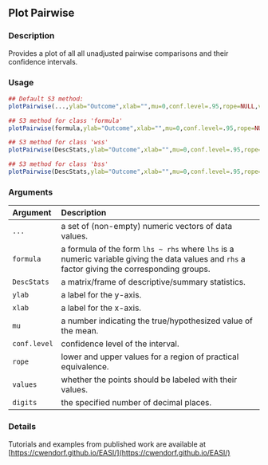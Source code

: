 ## Plot Pairwise

### Description

Provides a plot of all all unadjusted pairwise comparisons and their confidence intervals.

### Usage

```r
## Default S3 method:
plotPairwise(...,ylab="Outcome",xlab="",mu=0,conf.level=.95,rope=NULL,values=TRUE,digits=3)

## S3 method for class 'formula'
plotPairwise(formula,ylab="Outcome",xlab="",mu=0,conf.level=.95,rope=NULL,values=TRUE,digits=3)

## S3 method for class 'wss'
plotPairwise(DescStats,ylab="Outcome",xlab="",mu=0,conf.level=.95,rope=NULL,values=TRUE,digits=3)

## S3 method for class 'bss'
plotPairwise(DescStats,ylab="Outcome",xlab="",mu=0,conf.level=.95,rope=NULL,values=TRUE,digits=3)
```

### Arguments

Argument | Description
:-- | :--
```...``` | a set of (non-empty) numeric vectors of data values.
```formula``` | a formula of the form `lhs ~ rhs` where `lhs` is a numeric variable giving the data values and `rhs` a factor giving the corresponding groups.
```DescStats``` | a matrix/frame of descriptive/summary statistics.
```ylab``` | a label for the y-axis.
```xlab``` | a label for the x-axis.
```mu``` | a number indicating the true/hypothesized value of the mean.
```conf.level``` | confidence level of the interval.
```rope``` | lower and upper values for a region of practical equivalence.
```values``` | whether the points should be labeled with their values.
```digits``` | the specified number of decimal places.

### Details

Tutorials and examples from published work are available at [https://cwendorf.github.io/EASI/](https://cwendorf.github.io/EASI/) 
